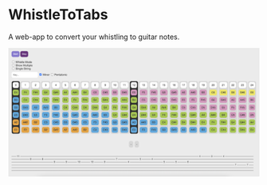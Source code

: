 # WhistleToTabs

A web-app to convert your whistling to guitar notes.

![Screenshot](./screenshot.png)

